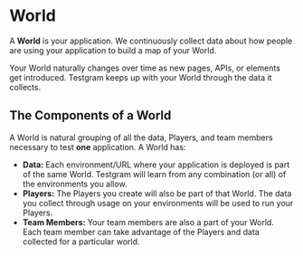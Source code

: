# World

A **World** is your application. We continuously collect data about how people are using your application to build a map of your World.

Your World naturally changes over time as new pages, APIs, or elements get introduced.
Testgram keeps up with your World through the data it collects.

## The Components of a World 
A World is natural grouping of all the data, Players, and team members necessary to test **one** application.
A World has: 
* **Data:** Each environment/URL where your application is deployed is part of the same World. 
  Testgram will learn from any combination (or all) of the environments you allow.
* **Players:** The Players you create will also be part of that World. 
  The data you collect through usage on your environments will be used to run your Players.
* **Team Members:** Your team members are also a part of your World. 
  Each team member can take advantage of the Players and data collected for a particular world.